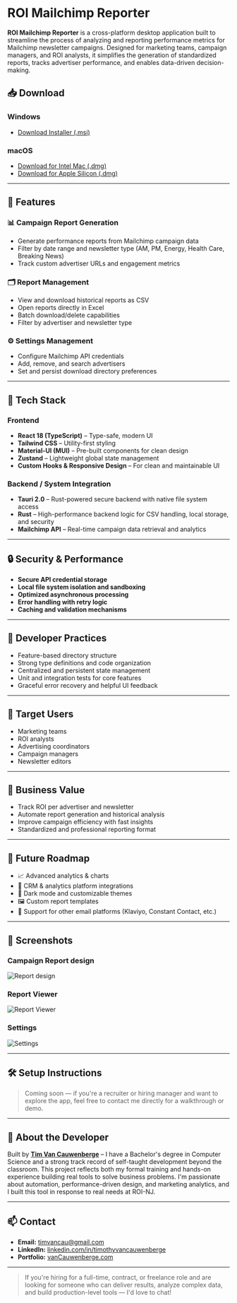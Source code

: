 # ROI Mailchimp Reporter

**ROI Mailchimp Reporter** is a cross-platform desktop application built to streamline the process of analyzing and reporting performance metrics for Mailchimp newsletter campaigns. Designed for marketing teams, campaign managers, and ROI analysts, it simplifies the generation of standardized reports, tracks advertiser performance, and enables data-driven decision-making.

## 📥 Download

### Windows
- [Download Installer (.msi)](https://timvanc.github.io/roi-mailchimp-reporter/ROI.Mailchimp.Reporter_1.2.7_x64_en-US.msi)

### macOS
- [Download for Intel Mac (.dmg)](https://timvanc.github.io/roi-mailchimp-reporter/ROI-Mailchimp-Reporter_1.2.7_x64.dmg)
- [Download for Apple Silicon (.dmg)](https://timvanc.github.io/roi-mailchimp-reporter/ROI-Mailchimp-Reporter_1.2.7_aarch64.dmg)

---

## 🚀 Features

### 📊 Campaign Report Generation
- Generate performance reports from Mailchimp campaign data
- Filter by date range and newsletter type (AM, PM, Energy, Health Care, Breaking News)
- Track custom advertiser URLs and engagement metrics

### 🗂️ Report Management
- View and download historical reports as CSV
- Open reports directly in Excel
- Batch download/delete capabilities
- Filter by advertiser and newsletter type

### ⚙️ Settings Management
- Configure Mailchimp API credentials
- Add, remove, and search advertisers
- Set and persist download directory preferences

---

## 🧱 Tech Stack

### Frontend
- **React 18 (TypeScript)** – Type-safe, modern UI
- **Tailwind CSS** – Utility-first styling
- **Material-UI (MUI)** – Pre-built components for clean design
- **Zustand** – Lightweight global state management
- **Custom Hooks & Responsive Design** – For clean and maintainable UI

### Backend / System Integration
- **Tauri 2.0** – Rust-powered secure backend with native file system access
- **Rust** – High-performance backend logic for CSV handling, local storage, and security
- **Mailchimp API** – Real-time campaign data retrieval and analytics

---

## 🔒 Security & Performance

- **Secure API credential storage**
- **Local file system isolation and sandboxing**
- **Optimized asynchronous processing**
- **Error handling with retry logic**
- **Caching and validation mechanisms**

---

## 🧠 Developer Practices

- Feature-based directory structure
- Strong type definitions and code organization
- Centralized and persistent state management
- Unit and integration tests for core features
- Graceful error recovery and helpful UI feedback

---

## 👥 Target Users

- Marketing teams
- ROI analysts
- Advertising coordinators
- Campaign managers
- Newsletter editors

---

## 💼 Business Value

- Track ROI per advertiser and newsletter
- Automate report generation and historical analysis
- Improve campaign efficiency with fast insights
- Standardized and professional reporting format

---

## 🌱 Future Roadmap

- 📈 Advanced analytics & charts
- 🧩 CRM & analytics platform integrations
- 🎨 Dark mode and customizable themes
- 🖼️ Custom report templates
- 🔁 Support for other email platforms (Klaviyo, Constant Contact, etc.)

---

## 📸 Screenshots

### Campaign Report design
![Report design](./docs/runReport.png)

### Report Viewer
![Report Viewer](./docs/reports.png)

### Settings
![Settings](./docs/settings.png)

---

## 🛠 Setup Instructions

> Coming soon — if you're a recruiter or hiring manager and want to explore the app, feel free to contact me directly for a walkthrough or demo.

---

## 👋 About the Developer

Built by **[Tim Van Cauwenberge](https://www.linkedin.com/in/timothyvancauwenberge/)** – I have a Bachelor's degree in Computer Science and a strong track record of self-taught development beyond the classroom. This project reflects both my formal training and hands-on experience building real tools to solve business problems. I'm passionate about automation, performance-driven design, and marketing analytics, and I built this tool in response to real needs at ROI-NJ.

---

## 📫 Contact

- **Email:** timvancau@gmail.com
- **LinkedIn:** [linkedin.com/in/timothyvancauwenberge](https://www.linkedin.com/in/timothyvancauwenberge/)
- **Portfolio:** [vanCauwenberge.com](https://www.vancauwenberge.com)

---

> If you're hiring for a full-time, contract, or freelance role and are looking for someone who can deliver results, analyze complex data, and build production-level tools — I'd love to chat!
